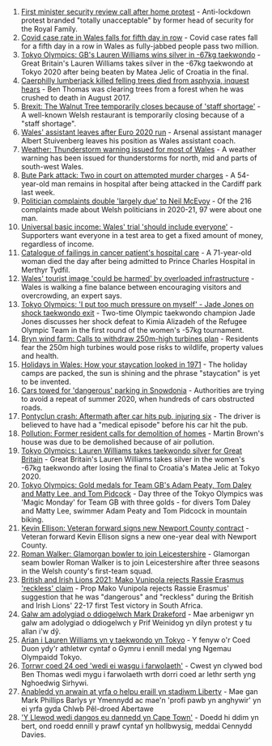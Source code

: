 1. [First minister security review call after home protest](https://www.bbc.co.uk/news/uk-wales-57960252) - Anti-lockdown protest branded "totally unacceptable" by former head of security for the Royal Family.
2. [Covid case rate in Wales falls for fifth day in row](https://www.bbc.co.uk/news/uk-wales-57969591) - Covid case rates fall for a fifth day in a row in Wales as fully-jabbed people pass two million.
3. [Tokyo Olympics: GB's Lauren Williams wins silver in -67kg taekwondo](https://www.bbc.co.uk/sport/olympics/57968427) - Great Britain's Lauren Williams takes silver in the -67kg taekwondo at Tokyo 2020 after being beaten by Matea Jelic of Croatia in the final.
4. [Caerphilly lumberjack killed felling trees died from asphyxia, inquest hears](https://www.bbc.co.uk/news/uk-wales-57971422) - Ben Thomas was clearing trees from a forest when he was crushed to death in August 2017.
5. [Brexit: The Walnut Tree temporarily closes because of 'staff shortage'](https://www.bbc.co.uk/news/uk-wales-57971770) - A well-known Welsh restaurant is temporarily closing because of a "staff shortage".
6. [Wales' assistant leaves after Euro 2020 run](https://www.bbc.co.uk/sport/football/57974739) - Arsenal assistant manager Albert Stuivenberg leaves his position as Wales assistant coach.
7. [Weather: Thunderstorm warning issued for most of Wales](https://www.bbc.co.uk/news/uk-wales-57971472) - A weather warning has been issued for thunderstorms for north, mid and parts of south-west Wales.
8. [Bute Park attack: Two in court on attempted murder charges](https://www.bbc.co.uk/news/uk-wales-57971421) - A 54-year-old man remains in hospital after being attacked in the Cardiff park last week.
9. [Politician complaints double 'largely due' to Neil McEvoy](https://www.bbc.co.uk/news/uk-wales-57948216) - Of the 216 complaints made about Welsh politicians in 2020-21, 97 were about one man.
10. [Universal basic income: Wales' trial 'should include everyone'](https://www.bbc.co.uk/news/uk-wales-57944123) - Supporters want everyone in a test area to get a fixed amount of money, regardless of income.
11. [Catalogue of failings in cancer patient's hospital care](https://www.bbc.co.uk/news/uk-wales-57967546) - A 71-year-old woman died the day after being admitted to Prince Charles Hospital in Merthyr Tydfil.
12. [Wales' tourist image 'could be harmed' by overloaded infrastructure](https://www.bbc.co.uk/news/uk-wales-57898837) - Wales is walking a fine balance between encouraging visitors and overcrowding, an expert says.
13. [Tokyo Olympics: 'I put too much pressure on myself' - Jade Jones on shock taekwondo exit](https://www.bbc.co.uk/sport/av/olympics/57961788) - Two-time Olympic taekwondo champion Jade Jones discusses her shock defeat to Kimia Alizadeh of the Refugee Olympic Team in the first round of the women's -57kg tournament.
14. [Bryn wind farm: Calls to withdraw 250m-high turbines plan](https://www.bbc.co.uk/news/uk-wales-57944180) - Residents fear the 250m high turbines would pose risks to wildlife, property values and health.
15. [Holidays in Wales: How your staycation looked in 1971](https://www.bbc.co.uk/news/uk-wales-57918491) - The holiday camps are packed, the sun is shining and the phrase "staycation" is yet to be invented.
16. [Cars towed for 'dangerous' parking in Snowdonia](https://www.bbc.co.uk/news/uk-wales-57956443) - Authorities are trying to avoid a repeat of summer 2020, when hundreds of cars obstructed roads.
17. [Pontyclun crash: Aftermath after car hits pub, injuring six](https://www.bbc.co.uk/news/uk-wales-57939709) - The driver is believed to have had a "medical episode" before his car hit the pub.
18. [Pollution: Former resident calls for demolition of homes](https://www.bbc.co.uk/news/uk-wales-57941020) - Martin Brown's house was due to be demolished because of air pollution.
19. [Tokyo Olympics: Lauren Williams takes taekwondo silver for Great Britain](https://www.bbc.co.uk/sport/av/olympics/57968953) - Great Britain's Lauren Williams takes silver in the women's -67kg taekwondo after losing the final to Croatia's Matea Jelic at Tokyo 2020.
20. [Tokyo Olympics: Gold medals for Team GB's Adam Peaty, Tom Daley and Matty Lee, and Tom Pidcock](https://www.bbc.co.uk/sport/olympics/57972548) - Day three of the Tokyo Olympics was 'Magic Monday' for Team GB with three golds - for divers Tom Daley and Matty Lee, swimmer Adam Peaty and Tom Pidcock in mountain biking.
21. [Kevin Ellison: Veteran forward signs new Newport County contract](https://www.bbc.co.uk/sport/football/57977091) - Veteran forward Kevin Ellison signs a new one-year deal with Newport County.
22. [Roman Walker: Glamorgan bowler to join Leicestershire](https://www.bbc.co.uk/sport/cricket/57961817) - Glamorgan seam bowler Roman Walker is to join Leicestershire after three seasons in the Welsh county's first-team squad.
23. [British and Irish Lions 2021: Mako Vunipola rejects Rassie Erasmus 'reckless' claim](https://www.bbc.co.uk/sport/rugby-union/57967792) - Prop Mako Vunipola rejects Rassie Erasmus' suggestion that he was "dangerous" and "reckless" during the British and Irish Lions' 22-17 first Test victory in South Africa.
24. [Galw am adolygiad o ddiogelwch Mark Drakeford](https://www.bbc.co.uk/newyddion/57949110) - Mae arbenigwr yn galw am adolygiad o ddiogelwch y Prif Weinidog yn dilyn protest y tu allan i'w dŷ.
25. [Arian i Lauren Williams yn y taekwondo yn Tokyo](https://www.bbc.co.uk/newyddion/57968890) - Y fenyw o'r Coed Duon ydy'r athletwr cyntaf o Gymru i ennill medal yng Ngemau Olympaidd Tokyo.
26. [Torrwr coed 24 oed 'wedi ei wasgu i farwolaeth'](https://www.bbc.co.uk/newyddion/57974552) - Cwest yn clywed bod Ben Thomas wedi mygu i farwolaeth wrth dorri coed ar lethr serth yng Nghoedwig Sirhywi.
27. [Anabledd yn arwain at yrfa o helpu eraill yn stadiwm Liberty](https://www.bbc.co.uk/newyddion/57916025) - Mae gan Mark Phillips Barlys yr Ymennydd ac mae'n 'profi pawb yn anghywir' yn ei yrfa gyda Chlwb Pêl-droed Abertawe
28. ['Y Llewod wedi dangos eu dannedd yn Cape Town'](https://www.bbc.co.uk/newyddion/57974001) - Doedd hi ddim yn bert, ond roedd ennill y prawf cyntaf yn hollbwysig, meddai Cennydd Davies.
